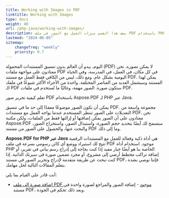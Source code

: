 ```yaml
---
title: Working with Images in PDF 
linktitle: Working with Images
type: docs
weight: 40
url: /php-java/working-with-images/
description: يصف هذا القسم ميزات العمل مع الصور في ملف PDF باستخدام PHP.
lastmod: "2024-06-05"
sitemap:
    changefreq: "weekly"
    priority: 0.7
---
```


اليوم، يبدو أن العالم بدون تنسيق المستندات المحمولة (PDF) لا يمكن تصوره. نحن معتادون على مواجهة ملفات PDF في كل مكان، في العمل، في المدرسة، وفي الحياة اليومية بشكل عام. 
ومع ذلك، ليس من الكافي فقط العمل مع مستند PDF. يمكن لهذا المستند وسيشمل العديد من العناصر المختلفة. واحدة من الأجزاء الأكثر شيوعًا في ملفك الـ PDF ستكون صورة. الصور مهمة، وغالبًا ما تُستخدم في ملفات PDF.

تعلم كيفية تحرير صور PDF باستخدام Aspose.PDF لـ PHP عبر Java.

يمكن أن تكون الصور موضوعًا معقدًا إلى حد ما في تنسيق PDF.
 مجموعة واسعة من التعديلات على الصور تنتظر المستخدم عندما يواجه العمل مع مستندات PDF. نحن معتادون على أن الصور يمكن إضافتها أو إزالتها فقط من الملفات، ولكن مكتبة Aspose.PDF ستسمح لك أيضًا بتحديد حجم الصورة، واستبدال الصور، واستخراج الصور، والبحث عنها، والحصول على الصور من مستند PDF وما إلى ذلك.

**Aspose.PDF for PHP عبر Java** هي أداة ذكية وفعالة للعمل مع المستندات الرقمية تتيح لك استيراد ووضع أي كائن رسومي بسرعة في ملف PDF موجود. استخدام أداة PHP الخاصة بنا هو أيضًا خيار مفيد إذا كنت بحاجة إلى إدراج رسم بياني في تقرير، أو إضافة تراكب مخطط أرضي إلى مشروع، أو مجرد تضمين صورة في سيرتك الذاتية. إذا كنت تبحث عن طريقة متقدمة لإدراج وتحرير الصور في مستند PDF، فإننا نوصي بشدة بتعلم المقالات التالية لحل مهامك.

أنت قادر على القيام بما يلي:

- [إضافة صورة إلى ملف PDF موجود](/pdf/php-java/add-image-to-existing-pdf-file/) - إضافة الصور والمراجع لصورة واحدة في مستند PDF، وبعد ذلك تحكم في الجودة.